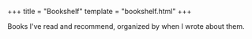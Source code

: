 +++
title = "Bookshelf"
template = "bookshelf.html"
+++

Books I've read and recommend, organized by when I wrote about them.

